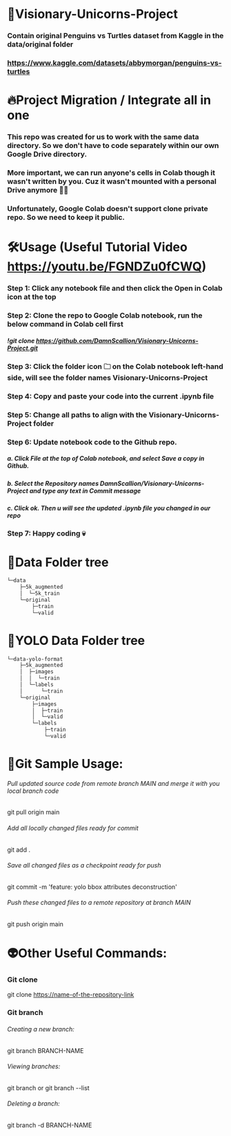 # 🚀Visionary-Unicorns-Project
### Contain original Penguins vs Turtles dataset from Kaggle in the data/original folder
### https://www.kaggle.com/datasets/abbymorgan/penguins-vs-turtles

# 🔥Project Migration / Integrate all in one
### This repo was created for us to work with the same data directory. So we don't have to code separately within our own Google Drive directory.
### More important, we can run anyone's cells in Colab though it wasn't written by you. Cuz it wasn't mounted with a personal Drive anymore 🔗‍💥
### Unfortunately, Google Colab doesn't support clone private repo. So we need to keep it public.

# 🛠️Usage (Useful Tutorial Video https://youtu.be/FGNDZu0fCWQ)
### Step 1: Click any notebook file and then click the Open in Colab icon at the top

### Step 2: Clone the repo to Google Colab notebook, run the below command in Colab cell first
##### !git clone https://github.com/DamnScallion/Visionary-Unicorns-Project.git

### Step 3: Click the folder icon 🗀 on the Colab notebook left-hand side, will see the folder names Visionary-Unicorns-Project

### Step 4: Copy and paste your code into the current .ipynb file

### Step 5: Change all paths to align with the Visionary-Unicorns-Project folder

### Step 6: Update notebook code to the Github repo. 
##### a. Click File at the top of Colab notebook, and select Save a copy in Github.
##### b. Select the Repository names DamnScallion/Visionary-Unicorns-Project and type any text in Commit message
##### c. Click ok. Then u will see the updated .ipynb file you changed in our repo

### Step 7: Happy coding 💀


# 🌲Data Folder tree
```bash
└─data
    ├─5k_augmented
    │  └─5k_train
    └─original
        ├─train
        └─valid
```

# 🌲YOLO Data Folder tree
```bash
└─data-yolo-format
    ├─5k_augmented
    │  ├─images
    │  │  └─train
    │  └─labels
    │      └─train
    └─original
        ├─images
        │  ├─train
        │  └─valid
        └─labels
            ├─train
            └─valid
```


# 👻Git Sample Usage:
###### Pull updated source code from remote branch MAIN and merge it with you local branch code
git pull origin main
###### Add all locally changed files ready for commit
git add .
###### Save all changed files as a checkpoint ready for push
git commit -m 'feature: yolo bbox attributes deconstruction'
###### Push these changed files to a remote repository at branch MAIN
git push origin main


# 👽Other Useful Commands:
### Git clone
git clone <https://name-of-the-repository-link>
### Git branch
###### Creating a new branch:
git branch BRANCH-NAME
###### Viewing branches:
git branch or git branch --list
###### Deleting a branch:
git branch -d BRANCH-NAME
